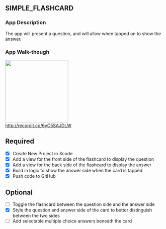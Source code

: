 ## SIMPLE_FLASHCARD

### App Description
The app will present a question, and will allow when tapped on to show the answer.

### App Walk-though


<img src=http://recordit.co/6yC5SAJDLW width=200><br>
http://recordit.co/6yC5SAJDLW

## Required
- [x] Create New Project in Xcode
- [x] Add a view for the front side of the flashcard to display the question
- [x] Add a view for the back side of the flashcard to display the answer
- [x] Build in logic to show the answer side when the card is tapped
- [x] Push code to GitHub
## Optional
- [ ] Toggle the flashcard between the question side and the answer side
- [x] Style the question and answer side of the card to better distinguish between the two sides
- [ ] Add selectable multiple choice answers beneath the card
